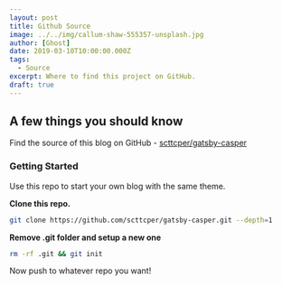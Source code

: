 ```yaml
---
layout: post
title: Github Source
image: ../../img/callum-shaw-555357-unsplash.jpg
author: [Ghost]
date: 2019-03-10T10:00:00.000Z
tags:
  - Source
excerpt: Where to find this project on GitHub.
draft: true
---
```


## __A few things you should know__
Find the source of this blog on GitHub - [scttcper/gatsby-casper](https://github.com/scttcper/gatsby-casper)

### Getting Started
Use this repo to start your own blog with the same theme.

__Clone this repo.__
```bash
git clone https://github.com/scttcper/gatsby-casper.git --depth=1
```

__Remove .git folder and setup a new one__
```bash
rm -rf .git && git init
```

Now push to whatever repo you want!
